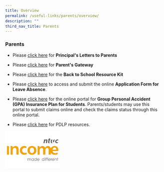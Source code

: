 ```yaml
---
title: Overview
permalink: /useful-links/parents/overview/
description: ""
third_nav_title: Parents
---
```

### Parents

*   Please [click here](https://staging.du62j8uucogi5.amplifyapp.com/useful-links/Parents/principals-letters-to-parents/) for **Principal's Letters to Parents**

*   Please [click here](https://pg.moe.edu.sg/) for **Parent's Gateway**

  

*   Please [click here](/files/Resource%20Kit%20-%20Parent%20Kit%20-%20Back%20to%20School.pdf) for the **Back to School Resource Kit**

*   Please [click here](https://go.gov.sg/applicationforloa) to access and submit the online **Application Form for Leave Absence**.

*   Please [click here](https://www.income.com.sg/studentgpa) for the online portal for **Group Personal Accident (GPA) Insurance Plan for Students**. Parents/students may use this portal to submit claims online and check the claims status through this online portal.

*   Please [click here](https://drive.google.com/drive/folders/1J38hpIkuox9H0PpHSAXajHnnIOvn_wfX) for PDLP resources.

<p><a href="https://staging.du62j8uucogi5.amplifyapp.com/files/GPA%20Product%20Fact%20Sheet%202020.pdf">  
<img style="width:35%" src="/images/ntuc.png">  
</a></p>
